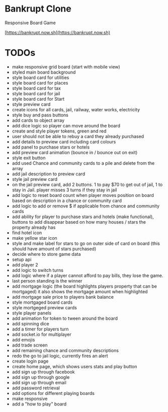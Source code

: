 # Bankrupt Clone

Responsive Board Game

[https://bankrupt.now.sh](https://bankrupt.now.sh)

# TODOs

- make responsive grid board (start with mobile view)
- styled main board background
- style board card for utilities
- style board card for places
- style board card for tax
- style board card for jail
- style board card for Start
- style preview card
- create icons for all cards, jail, railway, water works, electricity
- style buy and pass buttons
- add cards to object array
- add dice logic so player can move around the board
- create and style player tokens, green and red
- user should not be able to rebuy a card they already purchased
- add details to preview card including card colours
- add panel to purchase stars or hotels
- add preview card animation (bounce in / bounce out on exit)
- style exit button
- add used Chance and community cards to a pile and delete from the array
- add jail description to preview card
- style jail preview card
- on the jail preview card, add 2 buttons. 1 to pay \$70 to get out of jail, 1 to stay in Jail.
  player misses 3 turns if they stay in jail
- add logic to reset board count when player moves position on board based on description in a chance or community card
- add logic to add or remove \$ if applicable from chance and community cards
- add ability for player to purchase stars and hotels (make functional), buttons to add disappear based
  on how many houses / stars the property already has
- find hotel icon
- make yellow star icon
- style and make label for stars to go on outer side of card on board (this should have amount of stars purchased)
- decide where to store game data
- setup api
- add player 2
- add logic to switch turns
- add logic where if a player cannot afford to pay bills, they lose the game.
- last person standing is the winner
- add mortgage logic (the board highlights players property that can be mortgaged)
  it also shows the mortgage amount when highlighted
- add mortgage sale price to players bank balance
- style mortgaged board cards
- style mortgeged preview cards
- style player panels
- add animation for token to tween around the board
- add spinning dice
- add a timer for players turn
- add socket.io for multiplayer
- add emojis
- add trade screen
- add remaining chance and community descriptions
- redo the go to jail logic, currently fires an alert
- create login page
- create home page, which shows users stats and play button
- add sign up through facebook
- add sign up through google
- add sign up through email
- add password retrieval
- add options for different playing boards
- make responsive
- add a "how to play" board
